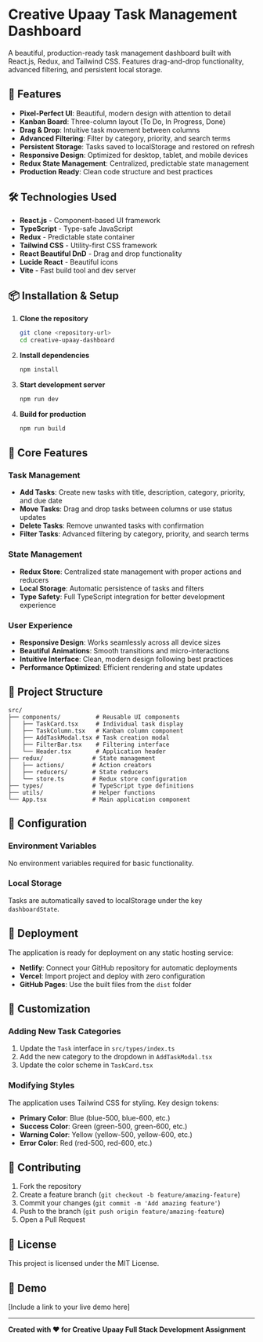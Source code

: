 # Creative Upaay Task Management Dashboard

A beautiful, production-ready task management dashboard built with React.js, Redux, and Tailwind CSS. Features drag-and-drop functionality, advanced filtering, and persistent local storage.

## 🚀 Features

- **Pixel-Perfect UI**: Beautiful, modern design with attention to detail
- **Kanban Board**: Three-column layout (To Do, In Progress, Done)
- **Drag & Drop**: Intuitive task movement between columns
- **Advanced Filtering**: Filter by category, priority, and search terms
- **Persistent Storage**: Tasks saved to localStorage and restored on refresh
- **Responsive Design**: Optimized for desktop, tablet, and mobile devices
- **Redux State Management**: Centralized, predictable state management
- **Production Ready**: Clean code structure and best practices

## 🛠️ Technologies Used

- **React.js** - Component-based UI framework
- **TypeScript** - Type-safe JavaScript
- **Redux** - Predictable state container
- **Tailwind CSS** - Utility-first CSS framework
- **React Beautiful DnD** - Drag and drop functionality
- **Lucide React** - Beautiful icons
- **Vite** - Fast build tool and dev server

## 📦 Installation & Setup

1. **Clone the repository**
   ```bash
   git clone <repository-url>
   cd creative-upaay-dashboard
   ```

2. **Install dependencies**
   ```bash
   npm install
   ```

3. **Start development server**
   ```bash
   npm run dev
   ```

4. **Build for production**
   ```bash
   npm run build
   ```

## 🎯 Core Features

### Task Management
- **Add Tasks**: Create new tasks with title, description, category, priority, and due date
- **Move Tasks**: Drag and drop tasks between columns or use status updates
- **Delete Tasks**: Remove unwanted tasks with confirmation
- **Filter Tasks**: Advanced filtering by category, priority, and search terms

### State Management
- **Redux Store**: Centralized state management with proper actions and reducers
- **Local Storage**: Automatic persistence of tasks and filters
- **Type Safety**: Full TypeScript integration for better development experience

### User Experience
- **Responsive Design**: Works seamlessly across all device sizes
- **Beautiful Animations**: Smooth transitions and micro-interactions
- **Intuitive Interface**: Clean, modern design following best practices
- **Performance Optimized**: Efficient rendering and state updates

## 📁 Project Structure

```
src/
├── components/          # Reusable UI components
│   ├── TaskCard.tsx     # Individual task display
│   ├── TaskColumn.tsx   # Kanban column component
│   ├── AddTaskModal.tsx # Task creation modal
│   ├── FilterBar.tsx    # Filtering interface
│   └── Header.tsx       # Application header
├── redux/              # State management
│   ├── actions/        # Action creators
│   ├── reducers/       # State reducers
│   └── store.ts        # Redux store configuration
├── types/              # TypeScript type definitions
├── utils/              # Helper functions
└── App.tsx             # Main application component
```

## 🔧 Configuration

### Environment Variables
No environment variables required for basic functionality.

### Local Storage
Tasks are automatically saved to localStorage under the key `dashboardState`.

## 🚀 Deployment

The application is ready for deployment on any static hosting service:

- **Netlify**: Connect your GitHub repository for automatic deployments
- **Vercel**: Import project and deploy with zero configuration
- **GitHub Pages**: Use the built files from the `dist` folder

## 🎨 Customization

### Adding New Task Categories
1. Update the `Task` interface in `src/types/index.ts`
2. Add the new category to the dropdown in `AddTaskModal.tsx`
3. Update the color scheme in `TaskCard.tsx`

### Modifying Styles
The application uses Tailwind CSS for styling. Key design tokens:
- **Primary Color**: Blue (blue-500, blue-600, etc.)
- **Success Color**: Green (green-500, green-600, etc.)
- **Warning Color**: Yellow (yellow-500, yellow-600, etc.)
- **Error Color**: Red (red-500, red-600, etc.)

## 🤝 Contributing

1. Fork the repository
2. Create a feature branch (`git checkout -b feature/amazing-feature`)
3. Commit your changes (`git commit -m 'Add amazing feature'`)
4. Push to the branch (`git push origin feature/amazing-feature`)
5. Open a Pull Request

## 📄 License

This project is licensed under the MIT License.

## 🎥 Demo

[Include a link to your live demo here]

---

**Created with ❤️ for Creative Upaay Full Stack Development Assignment**
